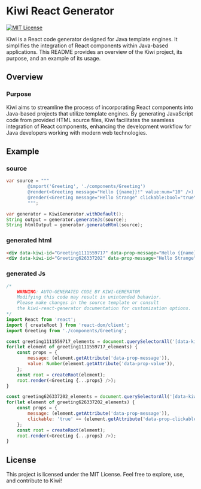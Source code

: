 
# Kiwi React Generator
[![MIT License](https://img.shields.io/badge/License-MIT-green.svg)](https://choosealicense.com/licenses/mit/)

Kiwi is a React code generator designed for Java template engines. It simplifies the integration of React components within Java-based applications. This README provides an overview of the Kiwi project, its purpose, and an example of its usage.

## Overview

### Purpose

Kiwi aims to streamline the process of incorporating React components into Java-based projects that utilize template engines. By generating JavaScript code from provided HTML source files, Kiwi facilitates the seamless integration of React components, enhancing the development workflow for Java developers working with modern web technologies.

## Example


### source
```java
var source = """
        @import('Greeting', './components/Greeting')
        @render(<Greeting message="Hello {{name}}!" value:num="10" />)
        @render(<Greeting message="Hello Strange" clickable:bool="true" />)
        """;

var generator = KiwiGenerator.withDefault();
String output = generator.generateJs(source);
String htmlOutput = generator.generateHtml(source);
```


### generated html
```html
<div data-kiwi-id="Greeting1111559717" data-prop-message="Hello {{name}}!" data-prop-value="10"></div>
<div data-kiwi-id="Greeting626337202" data-prop-message="Hello Strange" data-prop-clickable="true"></div>
```


### generated Js
```js
/*
    WARNING: AUTO-GENERATED CODE BY KIWI-GENERATOR
    Modifying this code may result in unintended behavior. 
    Please make changes in the source template or consult 
    the kiwi-react-generator documentation for customization options.
*/
import React from 'react';
import { createRoot } from 'react-dom/client';
import Greeting from './components/Greeting';

const greeting1111559717_elements = document.querySelectorAll('[data-kiwi-id="Greeting1111559717"]');
for(let element of greeting1111559717_elements) {
	const props = {
		message: (element.getAttribute('data-prop-message')),
		value: Number(element.getAttribute('data-prop-value')),
	};
	const root = createRoot(element);
	root.render(<Greeting {...props} />);
}

const greeting626337202_elements = document.querySelectorAll('[data-kiwi-id="Greeting626337202"]');
for(let element of greeting626337202_elements) {
	const props = {
		message: (element.getAttribute('data-prop-message')),
		clickable: 'true' == (element.getAttribute('data-prop-clickable')),
	};
	const root = createRoot(element);
	root.render(<Greeting {...props} />);
}
```


## License

This project is licensed under the MIT License. Feel free to explore, use, and contribute to Kiwi!

